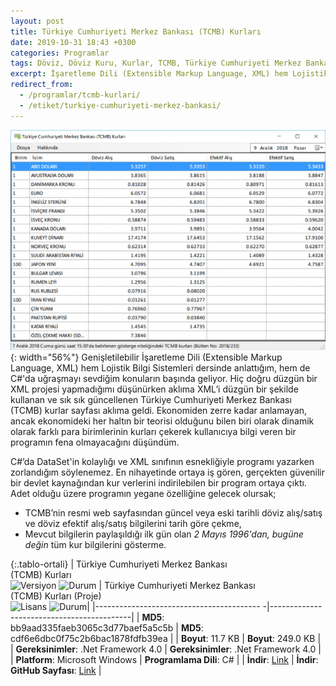 ```yaml
---
layout: post
title: Türkiye Cumhuriyeti Merkez Bankası (TCMB) Kurları
date: 2019-10-31 18:43 +0300
categories: Programlar
tags: Döviz, Döviz Kuru, Kurlar, TCMB, Türkiye Cumhuriyeti Merkez Bankası
excerpt: İşaretleme Dili (Extensible Markup Language, XML) hem Lojistik Bilgi Sistemleri dersinde anlattığım, hem de C#'da uğraşmayı sevdiğim konuların başında geliyor. Hiç doğru düzgün bir XML projesi yapmadığımı düşünürken aklıma XML’i düzgün bir şekilde kullanan ve sık sık güncellenen Türkiye Cumhuriyeti Merkez Bankası (TCMB) kurlar sayfası aklıma geldi...
redirect_from:
  - /programlar/tcmb-kurlari/
  - /etiket/turkiye-cumhuriyeti-merkez-bankasi/
---
```

![tcmb-kurlari](/images/programlar/tcmb-kurlari.png){: width="56%"} Genişletilebilir İşaretleme Dili (Extensible Markup Language, XML) hem Lojistik Bilgi Sistemleri dersinde anlattığım, hem de C#'da uğraşmayı sevdiğim konuların başında geliyor. Hiç doğru düzgün bir XML projesi yapmadığımı düşünürken aklıma XML’i düzgün bir şekilde kullanan ve sık sık güncellenen Türkiye Cumhuriyeti Merkez Bankası (TCMB) kurlar sayfası aklıma geldi. Ekonomiden zerre kadar anlamayan, ancak ekonomideki her haltın bir teorisi olduğunu bilen biri olarak dinamik olarak farklı para birimlerinin kurları çekerek kullanıcıya bilgi veren bir programın fena olmayacağını düşündüm.

C#’da DataSet'in kolaylığı ve XML sınıfının esnekliğiyle programı yazarken zorlandığım söylenemez. En nihayetinde ortaya iş gören, gerçekten güvenilir bir devlet kaynağından kur verlerini indirilebilen bir program ortaya çıktı. Adet olduğu üzere programın yegane özelliğine gelecek olursak;

- TCMB’nin resmi web sayfasından güncel veya eski tarihli döviz alış/satış ve döviz efektif alış/satış bilgilerini tarih göre çekme,
- Mevcut bilgilerin paylaşıldığı ilk gün olan *2 Mayıs 1996'dan, bugüne değin* tüm kur bilgilerini gösterme.

{:.tablo-ortali}
| Türkiye Cumhuriyeti Merkez Bankası <br>(TCMB) Kurları<br>![Versiyon](https://img.shields.io/badge/Versiyon-1.12-blueviolet.svg?style=flat) ![Durum](https://img.shields.io/badge/Durum-Çalışıyor-success.svg?style=flat) | Türkiye Cumhuriyeti Merkez Bankası <br>(TCMB) Kurları (Proje)<br>![Lisans](https://img.shields.io/badge/Lisans-MIT-blue.svg?style=flat) ![Durum](https://img.shields.io/badge/Proje-Devam_Ediyor-success.svg?style=flat)|
|----------------------------------------- -|-------------------------------------------|
| **MD5**: bb9aad335faeb3065c3d77baef5a5c5b | **MD5**: cdf6e6dbc0f75c2b6bac1878fdfb39ea | 
| **Boyut**: 11.7 KB                       | **Boyut**: 249.0 KB                         |
| **Gereksinimler**: .Net Framework 4.0     | **Gereksinimler**: .Net Framework 4.0     |
| **Platform**: Microsoft Windows           | **Programlama Dili**: C#                  |
| **İndir**: [Link](https://www.dropbox.com/s/43cigy02efq2t9k/tcmb-kurlari.zip?dl=1)         | **İndir**: **GitHub Sayfası**: [Link](https://github.com/Umut-D/TCMB-Kurlari)                      |
